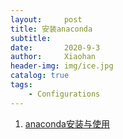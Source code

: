 ```yaml
---
layout:     post
title: 安装anaconda
subtitle:   
date:       2020-9-3
author:     Xiaohan
header-img: img/ice.jpg
catalog: true
tags:
    - Configurations
---
```


1. [anaconda安装与使用](https://www.jianshu.com/p/edaa744ea47d)







